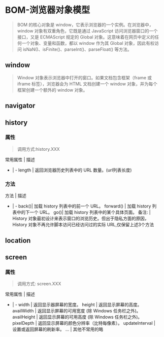 # BOM-浏览器对象模型
> BOM 的核心对象是 window，它表示浏览器的一个实例。在浏览器中，window 对象有双重角色，它既是通过 JavaScript 访问浏览器窗口的一个接口，又是 ECMAScript 规定的 Global 对象。这意味着在网页中定义的任何一个对象、变量和函数，都以 window 作为其 Global 对象，因此有权访问 isNaN()、isFinite()、parseInt()、parseFloat() 等方法。

## window
> Window 对象表示浏览器中打开的窗口。如果文档包含框架（frame 或 iframe 标签），浏览器会为 HTML 文档创建一个 window 对象，并为每个框架创建一个额外的 window 对象。

## navigator

## history
### 属性
> 调用方式:history.XXX

常用属性 | 描述
- | -
length | 返回浏览器历史列表中的 URL 数量。(url列表长度)

### 方法

方法 |	描述
- | -
back()|	加载 history 列表中的前一个 URL。
forward()	| 加载 history 列表中的下一个 URL。
go()|	加载 history 列表中的某个具体页面。
备注: | History 对象最初设计来表示窗口的浏览历史。但出于隐私方面的原因，History 对象不再允许脚本访问已经访问过的实际 URL,仅保留上述3个方法
## location

## screen
### 属性
> 调用方式: screen.XXX

常用属性 | 描述
- | -
width |	返回显示器屏幕的宽度。
height | 返回显示屏幕的高度。
availWidth | 返回显示屏幕的可用宽度 (除 Windows 任务栏之外)。
availHeight | 返回显示屏幕的可用高度 (除 Windows 任务栏之外)。
pixelDepth | 返回显示屏幕的颜色分辨率（比特每像素）。
updateInterval |	设置或返回屏幕的刷新率。
... | 其他不常用的略